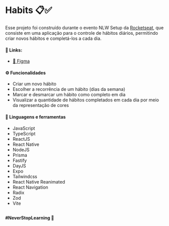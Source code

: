 # Habits 📋✅

Esse projeto foi construído durante o evento NLW Setup da [Rocketseat](https://github.com/rocketseat-education), que consiste em uma aplicação para o controle de hábitos
diários, permitindo criar novos hábitos e completá-los a cada dia.

#### 📌 Links:
- [🎨 Figma](https://www.figma.com/file/XFbTEL1zfSZqCGz9Eijd8t/Habits-(i)-(Community)?node-id=6%3A343&t=BpjrK4UKEMoxn65S-0)

#### ⚙ Funcionalidades
- Criar um novo hábito
- Escolher a recorrência de um hábito (dias da semana)
- Marcar e desmarcar um hábito como completo em dia
- Visualizar a quantidade de hábitos completados em cada dia por meio da representação de cores

#### 🧰 Linguagens e ferramentas
- JavaScript
- TypeScript
- ReactJS
- React Native
- NodeJS
- Prisma
- Fastify
- DayJS
- Expo
- Tailwindcss
- React Native Reanimated
- React Navigation
- Radix
- Zod
- Vite

##

**#NeverStopLearning 🚀**
